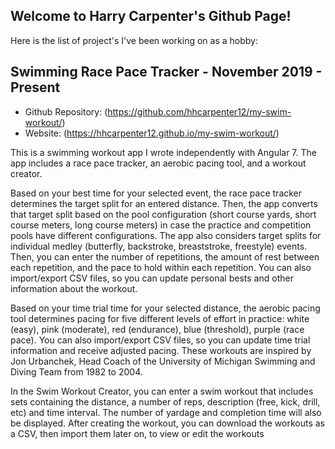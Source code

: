 ## Welcome to Harry Carpenter's Github Page!

Here is the list of project's I've been working on as a hobby:

## Swimming Race Pace Tracker - November 2019 - Present

- Github Repository: (https://github.com/hhcarpenter12/my-swim-workout/)
- Website: (https://hhcarpenter12.github.io/my-swim-workout/)

This is a swimming workout app I wrote independently with Angular 7. The app includes a race pace tracker, an aerobic pacing tool, and a workout creator.

Based on your best time for your selected event, the race pace tracker determines the target split for an entered distance. Then, the app converts that target split based on the pool configuration (short course yards, short course meters, long course meters) in case the practice and competition pools have different configurations. The app also considers target splits for individual medley (butterfly, backstroke, breaststroke, freestyle) events. Then, you can enter the number of repetitions, the amount of rest between each repetition, and the pace to hold within each repetition. You can also import/export CSV files, so you can update personal bests and other information about the workout.

Based on your time trial time for your selected distance, the aerobic pacing tool determines pacing for five different levels of effort in practice: white (easy), pink (moderate), red (endurance), blue (threshold), purple (race pace). You can also import/export CSV files, so you can update time trial information and receive adjusted pacing. These workouts are inspired by Jon Urbanchek, Head Coach of the University of Michigan Swimming and Diving Team from 1982 to 2004.

In the Swim Workout Creator, you can enter a swim workout that includes sets containing the distance, a number of reps, description (free, kick, drill, etc) and time interval. The number of yardage and completion time will also be displayed. After creating the workout, you can download the workouts as a CSV, then import them later on, to view or edit the workouts
